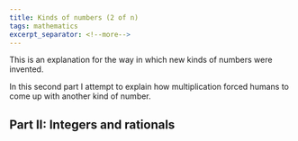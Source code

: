 ```yaml
---
title: Kinds of numbers (2 of n)
tags: mathematics
excerpt_separator: <!--more-->
---
```


This is an explanation for the way in which new kinds of numbers were invented.

In this second part I attempt to explain how multiplication forced humans to come up with another kind of number.

<!--more-->

## Part II: Integers and rationals
